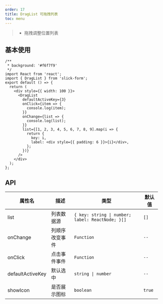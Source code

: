 ```yaml
---
order: 17
title: DragList 可拖拽列表
toc: menu
---
```


> - 拖拽调整位置列表

## 基本使用

```tsx
/**
 * background: '#f6f7f9'
 */
import React from 'react';
import { DragList } from 'slick-form';
export default () => {
  return (
    <div style={{ width: 100 }}>
      <DragList
        defaultActiveKey={3}
        onClick={item => {
          console.log(item);
        }}
        onChange={list => {
          console.log(list);
        }}
        list={[1, 2, 3, 4, 5, 6, 7, 8, 9].map(i => {
          return {
            key: i,
            label: <div style={{ padding: 6 }}>{i}</div>,
          };
        })}
      />
    </div>
  );
};
```

## API

| 属性名           | 描述           | 类型                                             | 默认值 |
| ---------------- | -------------- | ------------------------------------------------ | ------ |
| list             | 列表数据源     | `{ key: string \| number; label: ReactNode; }[]` | `[]`   |
| onChange         | 列顺序改变事件 | `Function`                                       | `--`   |
| onClick          | 点击事件事件   | `Function`                                       | `--`   |
| defaultActiveKey | 默认选中       | `string \| number`                               | `--`   |
| showIcon         | 是否展示图标   | `boolean`                                        | `true` |
